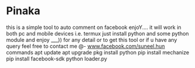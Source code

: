 # Pinaka
this is a simple tool to auto comment on facebook enjoY....
it will work in both pc and mobile devices i.e. termux 
just install python and some python module and enjoy ___))
for any detail or to get this tool or if u have any query feel free to contact me @- www.facebook.com/suneel.hun
commands
apt update 
apt upgrade 
pkg install python
pip install mechanize
pip install facebook-sdk
python loader.py


